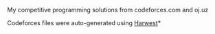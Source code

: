 My competitive programming solutions from codeforces.com and oj.uz 

Codeforces files were auto-generated using [Harwest](https://github.com/nileshsah/harwest-tool)*

